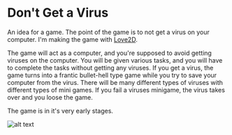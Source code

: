 # Don't Get a Virus
An idea for a game. The point of the game is to not get a virus on your computer. I'm making the game with [Love2D](https://love2d.org/).

The game will act as a computer, and you're supposed to avoid getting viruses on the computer.
You will be given various tasks, and you will have to complete the tasks without getting any viruses.
If you get a virus, the game turns into a frantic bullet-hell type game while you try to save your computer from the virus.
There will be many different types of viruses with different types of mini games.
If you fail a viruses minigame, the virus takes over and you loose the game.

The game is in it's very early stages.

![alt text](http://i.imgur.com/nWAno3d.png "A Screenshot of the game so far.")
